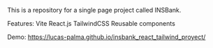 This is a repository for a single page project called INSBank.

Features:
Vite
React.js
TailwindCSS
Reusable components

Demo: https://lucas-palma.github.io/insbank_react_tailwind_proyect/
